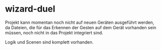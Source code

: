 # wizard-duel

Projekt kann momentan noch nicht auf neuen Geräten ausgeführt werden, da Dateien, die für das Erkennen der Gesten auf dem Gerät vorhanden sein müssen, noch nicht in das Projekt integriert sind.

Logik und Scenen sind komplett vorhanden.
